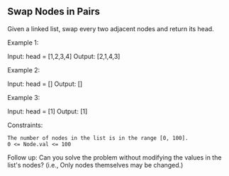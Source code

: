 ## Swap Nodes in Pairs

Given a linked list, swap every two adjacent nodes and return its head.

 

Example 1:

Input: head = [1,2,3,4]
Output: [2,1,4,3]

Example 2:

Input: head = []
Output: []

Example 3:

Input: head = [1]
Output: [1]

 

Constraints:

    The number of nodes in the list is in the range [0, 100].
    0 <= Node.val <= 100

 
Follow up: Can you solve the problem without modifying the values in the list's nodes? (i.e., Only nodes themselves may be changed.)